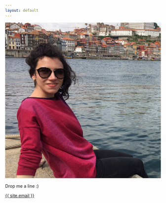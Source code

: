 ```yaml
---
layout: default
---
```


<div class="page-contact">
  <img
    src=assets/img/profile.jpg
  />

  <p class="drop-it-you">Drop me a line :)</p>

  <a class="teh-link" href="mailto:{{ site.email }}">{{ site.email }}</a>

</div>
